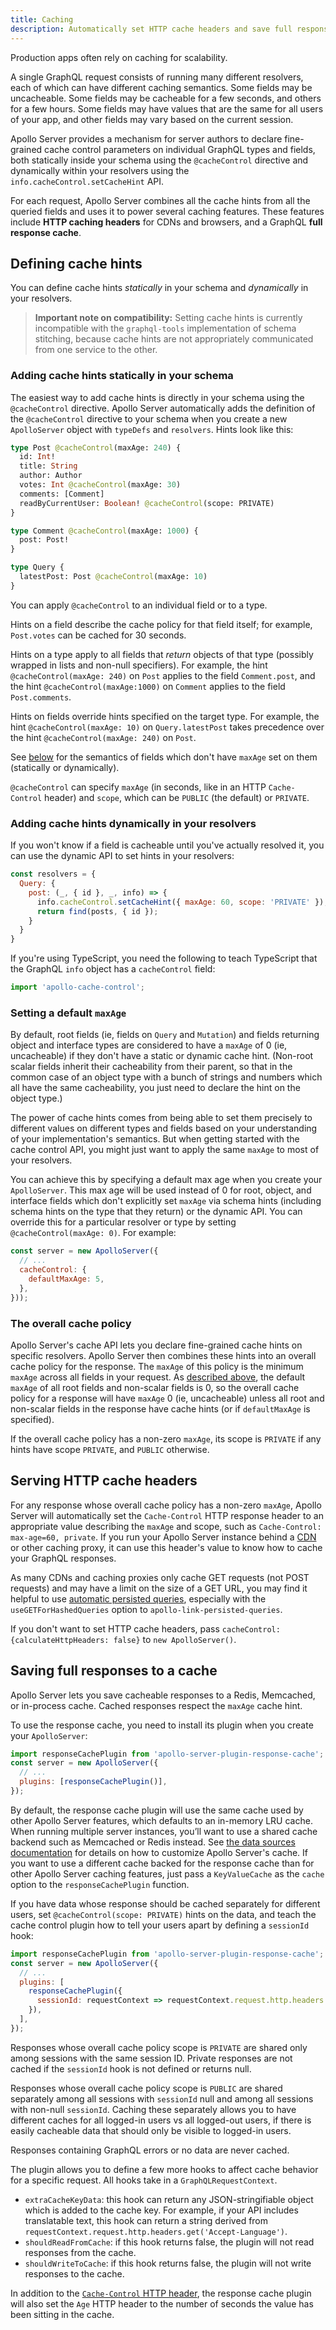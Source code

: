 ```yaml
---
title: Caching
description: Automatically set HTTP cache headers and save full responses in a cache.
---
```


Production apps often rely on caching for scalability.

A single GraphQL request consists of running many different resolvers, each of which can have different caching semantics. Some fields may be uncacheable. Some fields may be cacheable for a few seconds, and others for a few hours. Some fields may have values that are the same for all users of your app, and other fields may vary based on the current session.

Apollo Server provides a mechanism for server authors to declare fine-grained cache control parameters on individual GraphQL types and fields, both statically inside your schema using the `@cacheControl` directive and dynamically within your resolvers using the `info.cacheControl.setCacheHint` API.

For each request, Apollo Server combines all the cache hints from all the queried fields and uses it to power several caching features. These features include **HTTP caching headers** for CDNs and browsers, and a GraphQL **full response cache**.

## Defining cache hints

You can define cache hints _statically_ in your schema and _dynamically_ in your resolvers.

> **Important note on compatibility:** Setting cache hints is currently incompatible with the `graphql-tools` implementation of schema stitching, because cache hints are not appropriately communicated from one service to the other.

### Adding cache hints statically in your schema

The easiest way to add cache hints is directly in your schema using the `@cacheControl` directive. Apollo Server automatically adds the definition of the `@cacheControl` directive to your schema when you create a new `ApolloServer` object with `typeDefs` and `resolvers`. Hints look like this:

```graphql
type Post @cacheControl(maxAge: 240) {
  id: Int!
  title: String
  author: Author
  votes: Int @cacheControl(maxAge: 30)
  comments: [Comment]
  readByCurrentUser: Boolean! @cacheControl(scope: PRIVATE)
}

type Comment @cacheControl(maxAge: 1000) {
  post: Post!
}

type Query {
  latestPost: Post @cacheControl(maxAge: 10)
}
```

You can apply `@cacheControl` to an individual field or to a type.

Hints on a field describe the cache policy for that field itself; for example, `Post.votes` can be cached for 30 seconds.

Hints on a type apply to all fields that _return_ objects of that type (possibly wrapped in lists and non-null specifiers). For example, the hint `@cacheControl(maxAge: 240)` on `Post` applies to the field `Comment.post`, and the hint `@cacheControl(maxAge:1000)` on `Comment` applies to the field `Post.comments`.

Hints on fields override hints specified on the target type. For example, the hint `@cacheControl(maxAge: 10)` on `Query.latestPost` takes precedence over the hint `@cacheControl(maxAge: 240)` on `Post`.

See [below](#setting-a-default-maxage) for the semantics of fields which don't have `maxAge` set on them (statically or dynamically).

`@cacheControl` can specify `maxAge` (in seconds, like in an HTTP `Cache-Control` header) and `scope`, which can be `PUBLIC` (the default) or `PRIVATE`.

### Adding cache hints dynamically in your resolvers

If you won't know if a field is cacheable until you've actually resolved it, you can use the dynamic API to set hints in your resolvers:

```javascript
const resolvers = {
  Query: {
    post: (_, { id }, _, info) => {
      info.cacheControl.setCacheHint({ maxAge: 60, scope: 'PRIVATE' });
      return find(posts, { id });
    }
  }
}
```

If you're using TypeScript, you need the following to teach TypeScript that the GraphQL `info` object has a `cacheControl` field:

```javascript
import 'apollo-cache-control';
```

### Setting a default `maxAge`

By default, root fields (ie, fields on `Query` and `Mutation`) and fields returning object and interface types are considered to have a `maxAge` of 0 (ie, uncacheable) if they don't have a static or dynamic cache hint. (Non-root scalar fields inherit their cacheability from their parent, so that in the common case of an object type with a bunch of strings and numbers which all have the same cacheability, you just need to declare the hint on the object type.)

The power of cache hints comes from being able to set them precisely to different values on different types and fields based on your understanding of your implementation's semantics. But when getting started with the cache control API, you might just want to apply the same `maxAge` to most of your resolvers.

You can achieve this by specifying a default max age when you create your `ApolloServer`. This max age will be used instead of 0 for root, object, and interface fields which don't explicitly set `maxAge` via schema hints (including schema hints on the type that they return) or the dynamic API. You can override this for a particular resolver or type by setting `@cacheControl(maxAge: 0)`. For example:

```javascript
const server = new ApolloServer({
  // ...
  cacheControl: {
    defaultMaxAge: 5,
  },
}));
```

### The overall cache policy

Apollo Server's cache API lets you declare fine-grained cache hints on specific resolvers. Apollo Server then combines these hints into an overall cache policy for the response. The `maxAge` of this policy is the minimum `maxAge` across all fields in your request. As [described above](#setting-a-default-maxage), the default `maxAge` of all root fields and non-scalar fields is 0, so the overall cache policy for a response will have `maxAge` 0 (ie, uncacheable) unless all root and non-scalar fields in the response have cache hints (or if `defaultMaxAge` is specified).

If the overall cache policy has a non-zero `maxAge`, its scope is `PRIVATE` if any hints have scope `PRIVATE`, and `PUBLIC` otherwise.

## Serving HTTP cache headers

For any response whose overall cache policy has a non-zero `maxAge`, Apollo Server will automatically set the `Cache-Control` HTTP response header to an appropriate value describing the `maxAge` and scope, such as `Cache-Control: max-age=60, private`. If you run your Apollo Server instance behind a [CDN](https://en.wikipedia.org/wiki/Content_delivery_network) or other caching proxy, it can use this header's value to know how to cache your GraphQL responses.

As many CDNs and caching proxies only cache GET requests (not POST requests) and may have a limit on the size of a GET URL, you may find it helpful to use [automatic persisted queries](https://github.com/apollographql/apollo-link-persisted-queries), especially with the `useGETForHashedQueries` option to `apollo-link-persisted-queries`.

If you don't want to set HTTP cache headers, pass `cacheControl: {calculateHttpHeaders: false}` to `new ApolloServer()`.

## Saving full responses to a cache

Apollo Server lets you save cacheable responses to a Redis, Memcached, or in-process cache. Cached responses respect the `maxAge` cache hint.

To use the response cache, you need to install its plugin when you create your `ApolloServer`:

```javascript
import responseCachePlugin from 'apollo-server-plugin-response-cache';
const server = new ApolloServer({
  // ...
  plugins: [responseCachePlugin()],
});
```

By default, the response cache plugin will use the same cache used by other Apollo Server features, which defaults to an in-memory LRU cache. When running multiple server instances, you’ll want to use a shared cache backend such as Memcached or Redis instead. See [the data sources documentation](/data/data-sources/#using-memcachedredis-as-a-cache-storage-backend) for details on how to customize Apollo Server's cache. If you want to use a different cache backed for the response cache than for other Apollo Server caching features, just pass a `KeyValueCache` as the `cache` option to the `responseCachePlugin` function.

If you have data whose response should be cached separately for different users, set `@cacheControl(scope: PRIVATE)` hints on the data, and teach the cache control plugin how to tell your users apart by defining a `sessionId` hook:

```javascript
import responseCachePlugin from 'apollo-server-plugin-response-cache';
const server = new ApolloServer({
  // ...
  plugins: [
    responseCachePlugin({
      sessionId: requestContext => requestContext.request.http.headers.get('sessionid') || null,
    }),
  ],
});
```

Responses whose overall cache policy scope is `PRIVATE` are shared only among sessions with the same session ID. Private responses are not cached if the `sessionId` hook is not defined or returns null.

Responses whose overall cache policy scope is `PUBLIC` are shared separately among all sessions with `sessionId` null and among all sessions with non-null `sessionId`. Caching these separately allows you to have different caches for all logged-in users vs all logged-out users, if there is easily cacheable data that should only be visible to logged-in users.

Responses containing GraphQL errors or no data are never cached.

The plugin allows you to define a few more hooks to affect cache behavior for a specific request. All hooks take in a `GraphQLRequestContext`.

- `extraCacheKeyData`: this hook can return any JSON-stringifiable object which is added to the cache key. For example, if your API includes translatable text, this hook can return a string derived from `requestContext.request.http.headers.get('Accept-Language')`.
- `shouldReadFromCache`: if this hook returns false, the plugin will not read responses from the cache.
- `shouldWriteToCache`: if this hook returns false, the plugin will not write responses to the cache.

In addition to the [`Cache-Control` HTTP header](#serving-http-cache-headers), the response cache plugin will also set the `Age` HTTP header to the number of seconds the value has been sitting in the cache.
